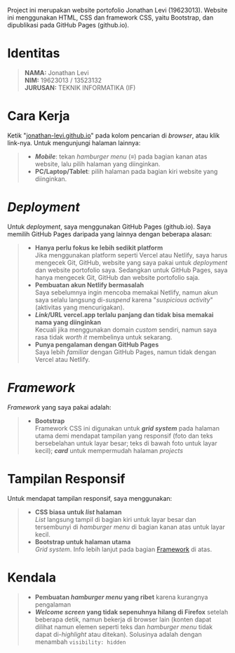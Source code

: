 Project ini merupakan website portofolio Jonathan Levi (19623013). Website ini menggunakan HTML, CSS dan framework CSS, yaitu Bootstrap, dan dipublikasi pada GitHub Pages (github.io).

# Identitas
> **NAMA:** Jonathan Levi  
> **NIM:** 19623013 / 13523132  
> **JURUSAN:** TEKNIK INFORMATIKA (IF)  

# Cara Kerja
Ketik "[jonathan-levi.github.io](https://jonathan-levi.github.io/)" pada kolom pencarian di *browser*, atau klik link-nya. Untuk mengunjungi halaman lainnya:
>- ***Mobile***: tekan *hamburger menu* (≡) pada bagian kanan atas website, lalu pilih halaman yang diinginkan.
> - **PC/Laptop/Tablet**: pilih halaman pada bagian kiri website yang diinginkan.

# *Deployment*
Untuk *deployment*, saya menggunakan GitHub Pages (github.io). Saya memilih  GitHub Pages daripada yang lainnya dengan beberapa alasan:
> - **Hanya perlu fokus ke lebih sedikit platform**  
Jika menggunakan platform seperti Vercel atau Netlify, saya harus mengecek Git, GitHub, website yang saya pakai untuk *deployment* dan website portofolio saya. Sedangkan untuk GitHub Pages, saya hanya mengecek Git, GitHub dan website portofolio saja.
> - **Pembuatan akun Netlify bermasalah**  
Saya sebelumnya ingin mencoba memakai Netlify, namun akun saya selalu langsung di-*suspend* karena "*suspicious activity*" (aktivitas yang mencurigakan).
> - ***Link*/URL vercel.app terlalu panjang dan tidak bisa memakai nama yang diinginkan**  
Kecuali jika menggunakan domain *custom* sendiri, namun saya rasa tidak *worth it* membelinya untuk sekarang.
> - **Punya pengalaman dengan GitHub Pages**  
Saya lebih *familiar* dengan GitHub Pages, namun tidak dengan Vercel atau Netlify.

# *Framework*
*Framework* yang saya pakai adalah:
> - **Bootstrap**  
  Framework CSS ini digunakan untuk ***grid system*** pada halaman utama demi mendapat tampilan yang responsif (foto dan teks bersebelahan untuk layar besar; teks di bawah foto untuk layar kecil); **_card_** untuk mempermudah halaman *projects*

# Tampilan Responsif
Untuk mendapat tampilan responsif, saya menggunakan:
> - **CSS biasa untuk *list* halaman**  
*List* langsung tampil di bagian kiri untuk layar besar dan tersembunyi di *hamburger menu* di bagian kanan atas untuk layar kecil.
> - **Bootstrap untuk halaman utama**  
*Grid system*. Info lebih lanjut pada bagian [Framework](#framework) di atas.

# Kendala
> - **Pembuatan *hamburger menu* yang ribet** karena kurangnya pengalaman
> - ***Welcome screen* yang tidak sepenuhnya hilang di Firefox** setelah beberapa detik, namun bekerja di browser lain (konten dapat dilihat namun elemen seperti teks dan *hamburger menu* tidak dapat di-*highlight* atau ditekan). Solusinya adalah dengan menambah `visibility: hidden`